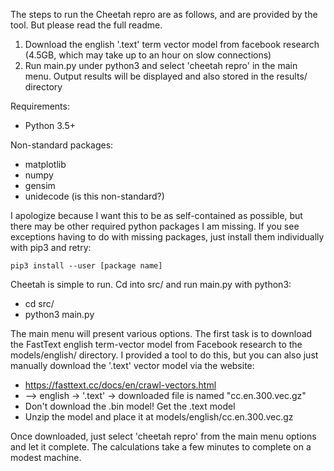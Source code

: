 The steps to run the Cheetah repro are as follows, and are provided by the tool. But please read 
the full readme.
1. Download the english '.text' term vector model from facebook research (4.5GB, which may take up to an hour on slow connections)
2. Run main.py under python3 and select 'cheetah repro' in the main menu. Output results will be displayed and also stored in the results/ directory

Requirements:
* Python 3.5+

Non-standard packages:
* matplotlib
* numpy
* gensim
* unidecode (is this non-standard?)

I apologize because I want this to be as self-contained as possible, but there may be other required
python packages I am missing. If you see exceptions having to do with missing packages, just install
them individually with pip3 and retry:

	pip3 install --user [package name]

Cheetah is simple to run. Cd into src/ and run main.py with python3:

* cd src/
* python3 main.py

The main menu will present various options.
The first task is to download the FastText english term-vector model from Facebook research to the 
models/english/ directory. I provided a tool to do this, but you can also just manually download 
the '.text' vector model via the website:
* https://fasttext.cc/docs/en/crawl-vectors.html
* --> english -> '.text' -> downloaded file is named "cc.en.300.vec.gz"
* Don't download the .bin model! Get the .text model
* Unzip the model and place it at models/english/cc.en.300.vec.gz

Once downloaded, just select 'cheetah repro' from the main menu options and let it complete. The 
calculations take a few minutes to complete on a modest machine.



